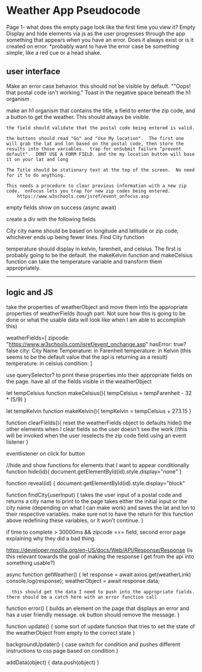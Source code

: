# Weather App Pseudocode
Page 1- what does the empty page look like the first time you view it?  Empty
Display and hide elements via js as the user progresses through the app
    something that appears when you have an error.  Does it always exist or is it created on error.
    *probably want to have the error case be something simple, like a red cue or a head shake.


## user interface

Make an error case behavior.  this should not be visible by default.  ""Oops!  that postal code isn't working." Toast in the negative space beneath the h1 organism

make an h1 organism that contains the title, a field to enter the zip code, and a button to get the weather.  This should always be visible.  

    the field should validate that the postal code being entered is valid.

    the buttons should read "Go" and "Use My location".  The first one will grab the lat and lon based on the postal code, then store the results into those variables.  trap for onSubmit failure "prevent default".  DONT USE A FORM FIELD. and the my location button will base it on your lat and long

    The Title should be stationary text at the top of the screen.  No need for it to do anything.

    This needs a procedure to clear previous information with a new zip code.  onFocus lets you trap for new zip codes being entered.
        https://www.w3schools.com/jsref/event_onfocus.asp

empty fields show on success (async await)

create a div with the following fields

City
city name should be based on longitude and latitude or zip code, whichever ends up being fewer lines.  Find City function

temperature
should display in kelvin, farenheit, and celsius.  The first is probably going to be the default.  the makeKelvin function and makeCelsius function can take the temperature variable and transform them appropriately.

----------------------------------------------------------------------------


## logic and JS

take the properties of weatherObject and move them into the appropriate properties of weatherFields (tough part.  Not sure how this is going to be done or what the usable data will look like when I am able to accomplish this)

weatherFields=[
zipcode: "https://www.w3schools.com/jsref/event_onchange.asp"
hasError: true?false
city: City Name
Temperature: in Farenheit
temperature: in Kelvin (this seems to be the default value that the api is returning as a result)
temperature: in celsius
condition: 
]

use querySelector? to print these properties into their appropriate fields on the page.
have all of the fields visible in the weatherObject

let tempCelsius
function makeCelsius(){
    tempCelsius = tempFarenheit - 32 * (5/9)
}

let tempKelvin
function makeKelvin(){
    tempKelvin = tempCelsius + 273.15 
}

function clearFields(){
    reset the weatherFields object to defaults
    hide() the other elements when I clear fields so the user doesn't see the work 
    //this will be invoked when the user reselects the zip code field using an event listener
}

eventlistener on click for button

//hide and show functions for elements that I want to appear conditionally
function hide(id){
    document.getElementById(id).style.display="none"
}

function reveal(id) {
    document.getElementById(id).style.display="block"

function findCity(userInput) {
    takes the user input of a postal code and returns a city name to print to the page
    takes either the initial input or the city name (depending on what I can make work) and saves the lat and lon to their respective variables.
        make sure not to have the return for this function above redefining these variables, or it won't continue.
}

if time to complete > 30000ms && zipcode === field, second error page explaining why they did a bad thing.

https://developer.mozilla.org/en-US/docs/Web/API/Response/Response (is this relevant towards the goal of making the response I get from the api into something usable?)

async function getWeather() {
      let response = await axios.get(weatherLink)
      console.log(response);
      weatherObject = await response.data;

      this should get the data I need to push into the appropriate fields.  there should be a catch here with an error function call

function error() {
    builds an element on the page that displays an error and has a user friendly message.
    ok button should remove the message.
}

function update() {
    some sort of update function that tries to set the state of the weatherObject from empty to the correct state
}

backgroundUpdater() {
    case switch for condition and pushes different instructions to css page based on condition
}

addData(object) {
    data.push(object)
}